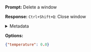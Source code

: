 **Prompt:**
Delete a window

**Response:**
`Ctrl+Shift+Q`: Close window

<details><summary>Metadata</summary>

- Duration: 1289 ms
- Datetime: 2023-11-17T19:15:27.557734
- Model: gpt-4-1106-preview

</details>

**Options:**
```json
{"temperature": 0.0}
```

